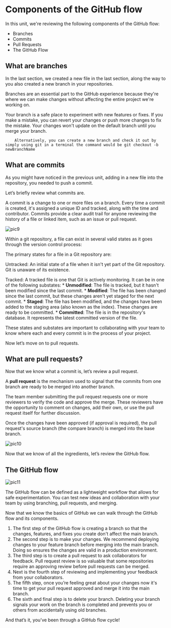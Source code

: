 # Components of the GitHub flow

In this unit, we're reviewing the following components of the GitHub flow:
* Branches
* Commits
* Pull Requests
* The GitHub Flow

## What are branches
In the last section, we created a new file in the last section, along the way to you also created a new branch in your repositories.

Branches are an essential part to the GitHub experience because they're where we can make changes without affecting the entire project we're working on.

Your branch is a safe place to experiment with new features or fixes. If you make a mistake, you can revert your changes or push more changes to fix the mistake. Your changes won't update on the default branch until you merge your branch.

```
    Alternatively, you can create a new branch and check it out by simply using git in a terminal the command would be git checkout -b newBranchName
```

## What are commits
As you might have noticed in the previous unit, adding in a new file into the repository, you needed to push a commit.

Let’s briefly review what commits are.

A commit is a change to one or more files on a branch. Every time a commit is created, it's assigned a unique ID and tracked, along with the time and contributor. Commits provide a clear audit trail for anyone reviewing the history of a file or linked item, such as an issue or pull request.

![pic9]()

Within a git repository, a file can exist in several valid states as it goes through the version control process:

The primary states for a file in a Git repository are:

Untracked: An initial state of a file when it isn't yet part of the Git repository. Git is unaware of its existence.

Tracked: A tracked file is one that Git is actively monitoring. It can be in one of the following substates:
    * **Unmodified**: The file is tracked, but it hasn't been modified since the last commit.
    * **Modified**: The file has been changed since the last commit, but these changes aren't yet staged for the next commit.
    * **Staged**: The file has been modified, and the changes have been added to the staging area (also known as the index). These changes are ready to be committed.
    * **Committed**: The file is in the repository's database. It represents the latest committed version of the file.

These states and substates are important to collaborating with your team to know where each and every commit is in the process of your project.

Now let’s move on to pull requests.

## What are pull requests?
Now that we know what a commit is, let’s review a pull request.

A **pull request** is the mechanism used to signal that the commits from one branch are ready to be merged into another branch.

The team member submitting the pull request requests one or more reviewers to verify the code and approve the merge. These reviewers have the opportunity to comment on changes, add their own, or use the pull request itself for further discussion.

Once the changes have been approved (if approval is required), the pull request's source branch (the compare branch) is merged into the base branch.

![pic10]()

Now that we know of all the ingredients, let’s review the GitHub flow.

## The GitHub flow
![pic11]()

The GitHub flow can be defined as a lightweight workflow that allows for safe experimentation. You can test new ideas and collaboration with your team by using branching, pull requests, and merging.

Now that we know the basics of GitHub we can walk through the GitHub flow and its components.
1. The first step of the GitHub flow is creating a branch so that the changes, features, and fixes you create don't affect the main branch.
2. The second step is to make your changes. We recommend deploying changes to your feature branch before merging into the main branch. Doing so ensures the changes are valid in a production environment.
3. The third step is to create a pull request to ask collaborators for feedback. Pull request review is so valuable that some repositories require an approving review before pull requests can be merged.
4. Next is the fourth step of reviewing and implementing your feedback from your collaborators.
5. The fifth step, once you’re feeling great about your changes now it's time to get your pull request approved and merge it into the main branch.
6. The sixth and final step is to delete your branch. Deleting your branch signals your work on the branch is completed and prevents you or others from accidentally using old branches.

And that’s it, you’ve been through a GitHub flow cycle!